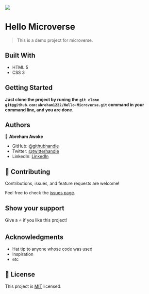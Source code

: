 ![](https://img.shields.io/badge/Microverse-blueviolet)

# Hello Microverse

> This is a demo project for microverse.


## Built With

- HTML 5
- CSS 3


## Getting Started

**Just clone the project by runing the `git clone git@github.com:abreham1222/Hello-Microverse.git` command in your command line, and you are done.**


## Authors

👤 **Abreham Awoke**

- GitHub: [@githubhandle](https://github.com/abreham1222)
- Twitter: [@twitterhandle](https://twitter.com/Abreham1222)
- LinkedIn: [LinkedIn](https://linkedin.com/in/abreham1222)

## 🤝 Contributing

Contributions, issues, and feature requests are welcome!

Feel free to check the [issues page](../../issues/).

## Show your support

Give a ⭐️ if you like this project!

## Acknowledgments

- Hat tip to anyone whose code was used
- Inspiration
- etc

## 📝 License

This project is [MIT](./MIT.md) licensed.
